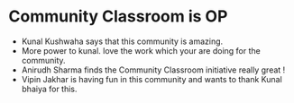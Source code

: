 # Community Classroom is OP

- Kunal Kushwaha says that this community is amazing.
- More power to kunal. love the work which your are doing for the community.
- Anirudh Sharma finds the Community Classroom initiative really great !
- Vipin Jakhar is having fun in this community and wants to thank Kunal bhaiya  for this.
